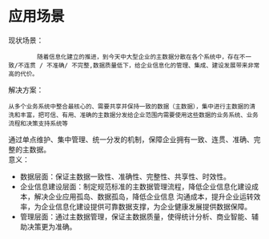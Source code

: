 # 应用场景

现状场景：

            随着信息化建立的推进，到今天中大型企业的主数据分散在各个系统中，存在不一致/不连贯 / 不准确/ 不完整,数据质量低下，给企业信息化的管理、集成、建设发展带来非常高的代价。  

解决方案：

    从多个业务系统中整合最核心的、需要共享并保持一致的数据（主数据），集中进行主数据的清洗和丰富，把可信、有用、准确的主数据分发给企业范围内需要使用这些数据的业务系统、业务流程和决策支持系统等  

通过单点维护、集中管理、统一分发的机制，保障企业拥有一致、连贯、准确、完整的主数据。  
意义：

* 数据层面：保证主数据一致性、准确性、完整性、共享性、时效性。
* 企业信息建设层面：制定规范标准的主数据管理流程，降低企业信息化建设成本，解决企业应用孤岛、数据孤岛，降低企业信息                   沟通成本，提升企业运转效率，为企业信息化建设提供可靠数据支撑，为企业健康发展提供数据保障。
* 管理层面：通过主数据管理，保证主数据质量，使得统计分析、商业智能、辅助决策更为准确。



